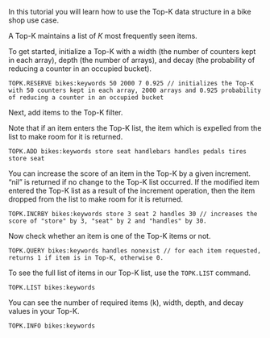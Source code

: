 In this tutorial you will learn how to use the Top-K data structure in a bike shop use case.

A Top-K maintains a list of *K* most frequently seen items.

To get started, initialize a Top-K with a width (the number of counters kept in each array), depth (the number of arrays), and decay (the probability of reducing a counter in an occupied bucket).

```redis Initialize a Top-K
TOPK.RESERVE bikes:keywords 50 2000 7 0.925 // initializes the Top-K with 50 counters kept in each array, 2000 arrays and 0.925 probability of reducing a counter in an occupied bucket
```

Next, add items to the Top-K filter.

Note that if an item enters the Top-K list, the item which is expelled from the list to make room for it is returned.

```redis Add items
TOPK.ADD bikes:keywords store seat handlebars handles pedals tires store seat
```

You can increase the score of an item in the Top-K by a given increment. “nil” is returned if no change to the Top-K list occurred. If the modified item entered the Top-K list as a result of the increment operation, then the item dropped from the list to make room for it is returned.

```redis Increase the score
TOPK.INCRBY bikes:keywords store 3 seat 2 handles 30 // increases the score of "store" by 3, "seat" by 2 and "handles" by 30.
```

Now check whether an item is one of the Top-K items or not.

```redis Check if in Top-K items
TOPK.QUERY bikes:keywords handles nonexist // for each item requested, returns 1 if item is in Top-K, otherwise 0.
```

To see the full list of items in our Top-K list, use the `TOPK.LIST` command.

```redis Return the full list
TOPK.LIST bikes:keywords
```

You can see the number of required items (k), width, depth, and decay values in your Top-K.

```redis Get information about the Top-K
TOPK.INFO bikes:keywords
```